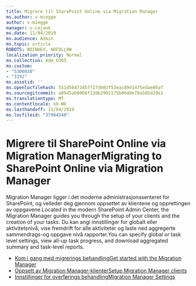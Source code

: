 ```yaml
---
title: Migrere til SharePoint Online via Migration Manager
ms.author: v-miegge
author: v-miegge
manager: v-cojank
ms.date: 11/04/2019
ms.audience: Admin
ms.topic: article
ROBOTS: NOINDEX, NOFOLLOW
localization_priority: Normal
ms.collection: Adm_O365
ms.custom:
- "5300030"
- "3192"
ms.assetid: ''
ms.openlocfilehash: 551d56473457727d082f53eac89d1475edae86af
ms.sourcegitcommit: a8945ab0008f138b2992175b0640e78a505d29e1
ms.translationtype: MT
ms.contentlocale: nb-NO
ms.lasthandoff: 11/04/2019
ms.locfileid: "37964248"
---
```

# <a name="migrating-to-sharepoint-online-via-migration-manager"></a><span data-ttu-id="9ffd8-102">Migrere til SharePoint Online via Migration Manager</span><span class="sxs-lookup"><span data-stu-id="9ffd8-102">Migrating to SharePoint Online via Migration Manager</span></span>

<span data-ttu-id="9ffd8-103">Migration Manager ligger i det moderne administrasjonssenteret for SharePoint, og veileder deg gjennom oppsettet av klientene og opprettingen av oppgavene.</span><span class="sxs-lookup"><span data-stu-id="9ffd8-103">Located in the modern SharePoint Admin Center, the Migration Manager guides you through the setup of your clients and the creation of your tasks.</span></span> <span data-ttu-id="9ffd8-104">Du kan angi innstillinger for globalt eller aktivitetsnivå, vise fremdrift for alle aktiviteter og laste ned aggregerte sammendrags-og oppgave nivå rapporter.</span><span class="sxs-lookup"><span data-stu-id="9ffd8-104">You can specify global or task level settings, view all-up task progress, and download aggregated summary and task-level reports.</span></span>

* [<span data-ttu-id="9ffd8-105">Kom i gang med migrerings behandling</span><span class="sxs-lookup"><span data-stu-id="9ffd8-105">Get started with the Migration Manager</span></span>](https://docs.microsoft.com/sharepointmigration/mm-get-started)
* [<span data-ttu-id="9ffd8-106">Oppsett av Migration Manager-klienter</span><span class="sxs-lookup"><span data-stu-id="9ffd8-106">Setup Migration Manager clients</span></span>](https://docs.microsoft.com/sharepointmigration/mm-setup-clients)
* [<span data-ttu-id="9ffd8-107">Innstillinger for overførings behandling</span><span class="sxs-lookup"><span data-stu-id="9ffd8-107">Migration Manager Settings</span></span>](https://docs.microsoft.com/sharepointmigration/mm-settings)